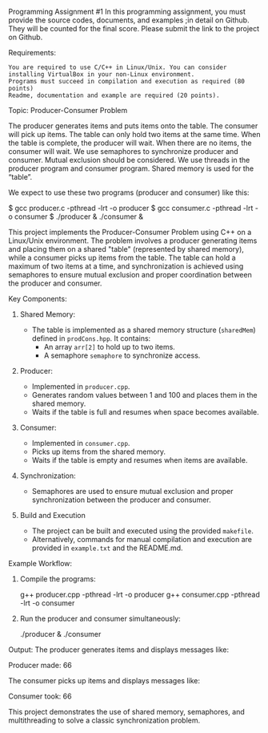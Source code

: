 Programming Assignment #1 In this programming assignment, you must provide the source codes, documents, and examples ;in detail on Github. They will be counted for the final score. Please submit the link to the project on Github.

Requirements:

    You are required to use C/C++ in Linux/Unix. You can consider installing VirtualBox in your non-Linux environment.
    Programs must succeed in compilation and execution as required (80 points)
    Readme, documentation and example are required (20 points).

Topic: Producer-Consumer Problem

The producer generates items and puts items onto the table. The consumer will pick up items. The table can only hold two items at the same time. When the table is complete, the producer will wait. When there are no items, the consumer will wait. We use semaphores to synchronize producer and consumer. Mutual exclusion should be considered. We use threads in the producer program and consumer program. Shared memory is used for the “table”.

We expect to use these two programs (producer and consumer) like this:

$ gcc producer.c -pthread -lrt -o producer $ gcc consumer.c -pthread -lrt -o consumer $ ./producer & ./consumer &

This project implements the Producer-Consumer Problem using C++ on a Linux/Unix environment. The problem involves a producer generating items and placing them on a shared "table" (represented by shared memory), while a consumer picks up items from the table. The table can hold a maximum of two items at a time, and synchronization is achieved using semaphores to ensure mutual exclusion and proper coordination between the producer and consumer.

Key Components:
1. Shared Memory:
   - The table is implemented as a shared memory structure (`sharedMem`) defined in `prodCons.hpp`. It contains:
     - An array `arr[2]` to hold up to two items.
     - A semaphore `semaphore` to synchronize access.

2. Producer:
   - Implemented in `producer.cpp`.
   - Generates random values between 1 and 100 and places them in the shared memory.
   - Waits if the table is full and resumes when space becomes available.

3. Consumer:
   - Implemented in `consumer.cpp`.
   - Picks up items from the shared memory.
   - Waits if the table is empty and resumes when items are available.

4. Synchronization:
   - Semaphores are used to ensure mutual exclusion and proper synchronization between the producer and consumer.

5. Build and Execution
   - The project can be built and executed using the provided `makefile`.
   - Alternatively, commands for manual compilation and execution are provided in `example.txt` and the README.md.

Example Workflow:
1. Compile the programs:

   g++ producer.cpp -pthread -lrt -o producer
   g++ consumer.cpp -pthread -lrt -o consumer

2. Run the producer and consumer simultaneously:

   ./producer & ./consumer

Output:
The producer generates items and displays messages like:

Producer made:  66

The consumer picks up items and displays messages like:

Consumer took:  66

This project demonstrates the use of shared memory, semaphores, and multithreading to solve a classic synchronization problem.